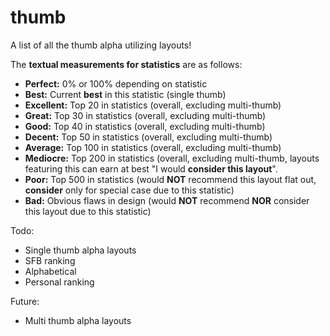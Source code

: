 # thumb
A list of all the thumb alpha utilizing layouts!

The **textual measurements for statistics** are as follows:
- **Perfect:** 0% or 100% depending on statistic
- **Best:** Current **best** in this statistic (single thumb)
- **Excellent:** Top 20 in statistics (overall, excluding multi-thumb)
- **Great:** Top 30 in statistics (overall, excluding multi-thumb)
- **Good:** Top 40 in statistics (overall, excluding multi-thumb)
- **Decent:** Top 50 in statistics (overall, excluding multi-thumb)
- **Average:** Top 100 in statistics (overall, excluding multi-thumb)
- **Mediocre:** Top 200 in statistics (overall, excluding multi-thumb, layouts featuring this can earn at best "I would **consider this layout**".
- **Poor:** Top 500 in statistics (would **NOT** recommend this layout flat out, **consider** only for special case due to this statistic)
- **Bad:** Obvious flaws in design (would **NOT** recommend **NOR** consider this layout due to this statistic)

Todo:
- Single thumb alpha layouts
- SFB ranking
- Alphabetical
- Personal ranking

Future:
- Multi thumb alpha layouts
